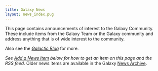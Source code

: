 ```yaml
---
title: Galaxy News
layout: news_index.pug
---
```

This page contains announcements of interest to the Galaxy Community. These
include items from the Galaxy Team or the Galaxy community and address
anything that is of wide interest to the community.

Also see the *[Galactic Blog](/src/blog/index.md)* for more.

*See [Add a News Item](#add-news-item) below for how to get an item on this page and the RSS feed.*
Older news items are available in the Galaxy [News Archive](/src/news/archive/index.md).
